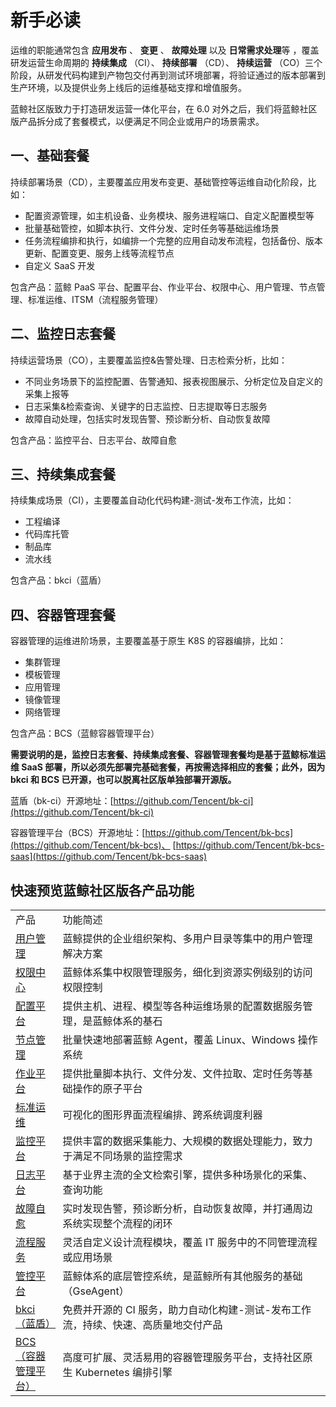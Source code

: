 # 新手必读

运维的职能通常包含 **应用发布** 、 **变更** 、 **故障处理** 以及 **日常需求处理**等 ，覆盖研发运营生命周期的 **持续集成** （CI）、 **持续部署** （CD）、 **持续运营** （CO）三个阶段，从研发代码构建到产物包交付再到测试环境部署，将验证通过的版本部署到生产环境，以及提供业务上线后的运维基础支撑和增值服务。

蓝鲸社区版致力于打造研发运营一体化平台，在 6.0 对外之后，我们将蓝鲸社区版产品拆分成了套餐模式，以便满足不同企业或用户的场景需求。

## 一、基础套餐

持续部署场景（CD），主要覆盖应用发布变更、基础管控等运维自动化阶段，比如：
- 配置资源管理，如主机设备、业务模块、服务进程端口、自定义配置模型等
- 批量基础管控，如脚本执行、文件分发、定时任务等基础运维场景
- 任务流程编排和执行，如编排一个完整的应用自动发布流程，包括备份、版本更新、配置变更、服务上线等流程节点
- 自定义 SaaS 开发

包含产品：蓝鲸 PaaS 平台、配置平台、作业平台、权限中心、用户管理、节点管理、标准运维、ITSM（流程服务管理）

## 二、监控日志套餐

持续运营场景（CO），主要覆盖监控&告警处理、日志检索分析，比如：
- 不同业务场景下的监控配置、告警通知、报表视图展示、分析定位及自定义的采集上报等
- 日志采集&检索查询、关键字的日志监控、日志提取等日志服务
- 故障自动处理，包括实时发现告警、预诊断分析、自动恢复故障

包含产品：监控平台、日志平台、故障自愈

## 三、持续集成套餐

持续集成场景（CI），主要覆盖自动化代码构建-测试-发布工作流，比如：

- 工程编译
- 代码库托管
- 制品库
- 流水线

包含产品：bkci（蓝盾）

## 四、容器管理套餐

容器管理的运维进阶场景，主要覆盖基于原生 K8S 的容器编排，比如：

- 集群管理
- 模板管理
- 应用管理
- 镜像管理
- 网络管理

包含产品：BCS（蓝鲸容器管理平台）

**需要说明的是，监控日志套餐、持续集成套餐、容器管理套餐均是基于蓝鲸标准运维 SaaS 部署，所以必须先部署完基础套餐，再按需选择相应的套餐；此外，因为 bkci 和 BCS 已开源，也可以脱离社区版单独部署开源版。**

蓝盾（bk-ci）开源地址：[https://github.com/Tencent/bk-ci](https://github.com/Tencent/bk-ci)

容器管理平台（BCS）开源地址：[https://github.com/Tencent/bk-bcs](https://github.com/Tencent/bk-bcs)、 [https://github.com/Tencent/bk-bcs-saas](https://github.com/Tencent/bk-bcs-saas)

## 快速预览蓝鲸社区版各产品功能

<table><tbody>
<tr><td width="15%">产品</td><td width="85%">功能简述</td></tr>
<tr><td width="15%"><a href="https://bk.tencent.com/docs/markdown/用户管理/产品白皮书/产品简介/README.md">用户管理</a></td><td width="85%">蓝鲸提供的企业组织架构、多用户目录等集中的用户管理解决方案</td></tr>
<tr><td width="15%"><a href="https://bk.tencent.com/docs/markdown/权限中心/产品白皮书/产品简介/README.md">权限中心</a></td><td width="85%">蓝鲸体系集中权限管理服务，细化到资源实例级别的访问权限控制</td></tr>
<tr><td width="15%"><a href="https://bk.tencent.com/docs/markdown/配置平台/产品白皮书/产品简介/Overview.md">配置平台</a></td><td width="85%">提供主机、进程、模型等各种运维场景的配置数据服务管理，是蓝鲸体系的基石</td></tr>
<tr><td width="15%"><a href="https://bk.tencent.com/docs/markdown/节点管理/产品白皮书/Introduce/Overview.md">节点管理</a></td><td width="85%">批量快速地部署蓝鲸 Agent，覆盖 Linux、Windows 操作系统</td></tr>
<tr><td width="15%"><a href="https://bk.tencent.com/docs/markdown/作业平台/产品白皮书/Introduction/What-is-Job.md">作业平台</a></td><td width="85%">提供批量脚本执行、文件分发、文件拉取、定时任务等基础操作的原子平台</td></tr>
<tr><td width="15%"><a href="https://bk.tencent.com/docs/markdown/标准运维/产品白皮书/产品简介/README.md">标准运维</a></td><td width="85%">可视化的图形界面流程编排、跨系统调度利器</td></tr>
<tr><td width="15%"><a href="https://bk.tencent.com/docs/markdown/监控平台/产品白皮书/intro/README.md">监控平台</a></td><td width="85%">提供丰富的数据采集能力、大规模的数据处理能力，致力于满足不同场景的监控需求</td></tr>
<tr><td width="15%"><a href="https://bk.tencent.com/docs/markdown/日志平台/产品白皮书/intro/README.md">日志平台</a></td><td width="85%">基于业界主流的全文检索引擎，提供多种场景化的采集、查询功能</td></tr>
<tr><td width="15%"><a href="https://bk.tencent.com/docs/markdown/故障自愈/产品白皮书/Intro/README.md">故障自愈</a></td><td width="85%">实时发现告警，预诊断分析，自动恢复故障，并打通周边系统实现整个流程的闭环</td></tr>
<tr><td width="15%"><a href="https://bk.tencent.com/docs/markdown/流程服务/产品白皮书/产品简介/README.md">流程服务</a></td><td width="85%">灵活自定义设计流程模块，覆盖 IT 服务中的不同管理流程或应用场景</td></tr>
<tr><td width="15%"><a href="https://bk.tencent.com/docs/markdown/管控平台/产品白皮书/产品简介/README.md">管控平台</a></td><td width="85%">蓝鲸体系的底层管控系统，是蓝鲸所有其他服务的基础（GseAgent）</td></tr>
<tr><td width="15%"><a href="https://bk.tencent.com/docs/markdown/持续集成平台/产品白皮书/产品简介/README.md">bkci（蓝盾）</a></td><td width="85%">免费并开源的 CI 服务，助力自动化构建-测试-发布工作流，持续、快速、高质量地交付产品</td></tr>
<tr><td width="15%"><a href="https://bk.tencent.com/docs/markdown/容器管理平台/产品白皮书/Introduction/README.md">BCS（容器管理平台）</a></td><td width="85%">高度可扩展、灵活易用的容器管理服务平台，支持社区原生 Kubernetes 编排引擎</td></tr>
</tbody></table>
